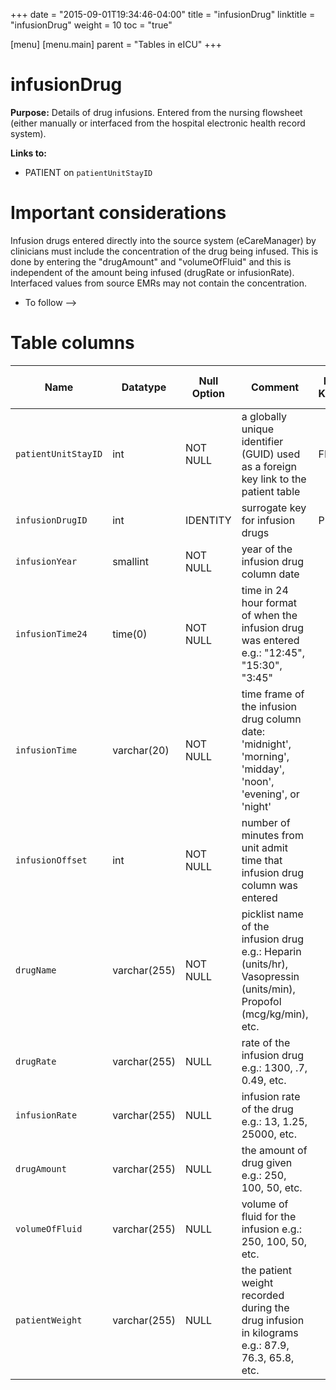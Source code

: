 +++
date = "2015-09-01T19:34:46-04:00"
title = "infusionDrug"
linktitle = "infusionDrug"
weight = 10
toc = "true"

[menu]
  [menu.main]
    parent = "Tables in eICU"
+++

# infusionDrug

**Purpose:** Details of drug infusions. Entered from the nursing flowsheet (either manually or interfaced from the hospital electronic health record system).

**Links to:**

* PATIENT on `patientUnitStayID`

# Important considerations

Infusion drugs entered directly into the source system (eCareManager) by clinicians must include the concentration of the drug being infused. This is done by entering the "drugAmount" and "volumeOfFluid" and this is independent of the amount being infused (drugRate or infusionRate). Interfaced values from source EMRs may not contain the concentration.    

* To follow -->

# Table columns

Name | Datatype | Null Option | Comment | Is Key| Stored Transformed Created
---- | ---- | ---- | ---- | ---- | ----
`patientUnitStayID` | int | NOT NULL | a globally unique identifier (GUID) used as a foreign key link to the patient table | FK | C
`infusionDrugID` | int | IDENTITY | surrogate key for infusion drugs | PK | C
`infusionYear` | smallint | NOT NULL | year of the infusion drug column date |  | T
`infusionTime24` | time(0) | NOT NULL | time in 24 hour format of when the infusion drug was entered e.g.: "12:45", "15:30", "3:45" |  | T
`infusionTime` | varchar(20) | NOT NULL | time frame of the infusion drug column date: 'midnight', 'morning', 'midday', 'noon', 'evening', or 'night' |  | T
`infusionOffset` | int | NOT NULL | number of minutes from unit admit time that infusion drug column was entered |  | C
`drugName` | varchar(255) | NOT NULL | picklist name of the infusion drug e.g.: Heparin (units/hr), Vasopressin (units/min), Propofol (mcg/kg/min), etc. |  | S
`drugRate` | varchar(255) | NULL | rate of the infusion drug e.g.: 1300, .7, 0.49, etc. |  | S
`infusionRate` | varchar(255) | NULL | infusion rate of the drug e.g.: 13, 1.25, 25000, etc. |  | S
`drugAmount` | varchar(255) | NULL | the amount of drug given e.g.: 250, 100, 50, etc. |  | S
`volumeOfFluid` | varchar(255) | NULL | volume of fluid for the infusion e.g.: 250, 100, 50, etc. |  | S
`patientWeight` | varchar(255) | NULL | the patient weight recorded during the drug infusion in kilograms e.g.: 87.9, 76.3, 65.8, etc. |  | S

<!-- # Detailed description

* To follow.
 -->
